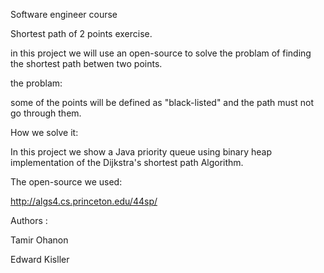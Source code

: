 Software engineer course

Shortest path of 2 points exercise.

in this project we will use an open-source to solve the problam of finding the shortest path betwen two points.

the problam:

some of the points will be defined as "black-listed" and the path must not go through them.

How we solve it:

In this project we show a Java priority queue using binary heap implementation of the Dijkstra's shortest path Algorithm.

The open-source we used:

http://algs4.cs.princeton.edu/44sp/

Authors :

Tamir Ohanon

Edward Kisller
